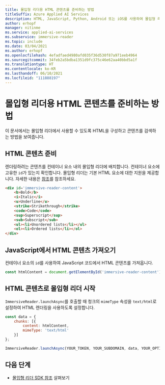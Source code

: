 ```yaml
---
title: 몰입형 리더용 HTML 콘텐츠를 준비하는 방법
titleSuffix: Azure Applied AI Services
description: HTML, JavaScript, Python, Android 또는 iOS를 사용하여 몰입형 리더를 시작하는 방법을 알아봅니다. 몰입형 리더는 입증된 기술을 사용하여 언어 학습자, 신흥 독자 및 학습 차이가 있는 학생을 위해 독해력을 향상시킵니다.
author: erhopf
manager: nitinme
ms.service: applied-ai-services
ms.subservice: immersive-reader
ms.topic: include
ms.date: 03/04/2021
ms.author: erhopf
ms.openlocfilehash: 4efadfaed4980afd035f36d530f87a971eeb4964
ms.sourcegitcommit: 34feb2a5bdba1351d9fc375c46e62aa40bbd5a1f
ms.translationtype: HT
ms.contentlocale: ko-KR
ms.lasthandoff: 06/10/2021
ms.locfileid: "111888197"
---
```

# <a name="how-to-prepare-html-content-for-immersive-reader"></a>몰입형 리더용 HTML 콘텐츠를 준비하는 방법

이 문서에서는 몰입형 리더에서 사용할 수 있도록 HTML을 구성하고 콘텐츠를 검색하는 방법을 보여줍니다.

## <a name="prepare-the-html-content"></a>HTML 콘텐츠 준비

렌더링하려는 콘텐츠를 컨테이너 요소 내의 몰입형 리더에 배치합니다. 컨테이너 요소에 고유한 `id`가 있는지 확인합니다. 몰입형 리더는 기본 HTML 요소에 대한 지원을 제공합니다. 자세한 내용은 [참조](reference.md#html-support)를 참조하세요.

```html
<div id='immersive-reader-content'>
    <b>Bold</b>
    <i>Italic</i>
    <u>Underline</u>
    <strike>Strikethrough</strike>
    <code>Code</code>
    <sup>Superscript</sup>
    <sub>Subscript</sub>
    <ul><li>Unordered lists</li></ul>
    <ol><li>Ordered lists</li></ol>
</div>
```

## <a name="get-the-html-content-in-javascript"></a>JavaScript에서 HTML 콘텐츠 가져오기

컨테이너 요소의 `id`를 사용하여 JavaScript 코드에서 HTML 콘텐츠를 가져옵니다.

```javascript
const htmlContent = document.getElementById('immersive-reader-content').innerHTML;
```

## <a name="launch-the-immersive-reader-with-your-html-content"></a>HTML 콘텐츠로 몰입형 리더 시작

`ImmersiveReader.launchAsync`를 호출할 때 청크의 `mimeType` 속성을 `text/html`로 설정하여 HTML 렌더링을 사용하도록 설정합니다.

```javascript
const data = {
    chunks: [{
        content: htmlContent,
        mimeType: 'text/html'
    }]
};

ImmersiveReader.launchAsync(YOUR_TOKEN, YOUR_SUBDOMAIN, data, YOUR_OPTIONS);
```

## <a name="next-steps"></a>다음 단계

* [몰입형 리더 SDK 참조](reference.md) 살펴보기